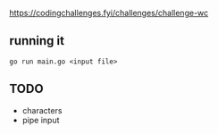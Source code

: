 https://codingchallenges.fyi/challenges/challenge-wc

## running it
```
go run main.go <input file>
```

## TODO

* characters
* pipe input
